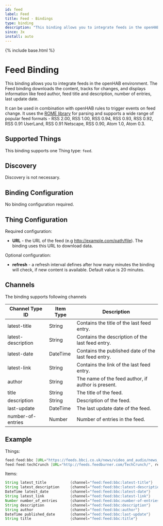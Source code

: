 ```yaml
---
id: feed
label: Feed
title: Feed - Bindings
type: binding
description: "This binding allows you to integrate feeds in the openHAB environment."
since: 3x
install: auto
---
```


<!-- Attention authors: Do not edit directly. Please add your changes to the appropriate source repository -->

{% include base.html %}

# Feed Binding

This binding allows you to integrate feeds in the openHAB environment.
The Feed binding downloads the content, tracks for changes, and displays information like feed author, feed title and description, number of entries, last update date.

It can be used in combination with openHAB rules to trigger events on feed change.
It uses the [ROME library](https://rometools.github.io/rome/index.html) for parsing and supports a wide range of popular feed formats - RSS 2.00, RSS 1.00, RSS 0.94, RSS 0.93, RSS 0.92, RSS 0.91 UserLand, RSS 0.91 Netscape, RSS 0.90, Atom 1.0, Atom 0.3.

## Supported Things

This binding supports one Thing type: `feed`.

## Discovery

Discovery is not necessary.

## Binding Configuration

No binding configuration required.

## Thing Configuration

Required configuration:

- **URL** - the URL of the feed (e.g <http://example.com/path/file>). The binding uses this URL to download data.

Optional configuration:

- **refresh** - a refresh interval defines after how many minutes the binding will check, if new content is available. Default value is 20 minutes.

## Channels

The binding supports following channels

| Channel Type ID    | Item Type | Description                                         |
|--------------------|-----------|-----------------------------------------------------|
| latest-title       | String    | Contains the title of the last feed entry.          |
| latest-description | String    | Contains the description of the last feed entry.    |
| latest-date        | DateTime  | Contains the published date of the last feed entry. |
| latest-link        | String    | Contains the link of the last feed entry.           |
| author             | String    | The name of the feed author, if author is present.  |
| title              | String    | The title of the feed.                              |
| description        | String    | Description of the feed.                            |
| last-update        | DateTime  | The last update date of the feed.                   |
| number-of-entries  | Number    | Number of entries in the feed.                      |

## Example

Things:

```java
feed:feed:bbc [URL="https://feeds.bbci.co.uk/news/video_and_audio/news_front_page/rss.xml?edition=uk"]
feed:feed:techCrunch [URL="http://feeds.feedburner.com/TechCrunch/", refresh=60]
```

Items:

```java
String latest_title           {channel="feed:feed:bbc:latest-title"}
String latest_description     {channel="feed:feed:bbc:latest-description"}
DateTime latest_date          {channel="feed:feed:bbc:latest-date"}
String latest_link            {channel="feed:feed:bbc:latest-link"}
Number number_of_entries      {channel="feed:feed:bbc:number-of-entries"}
String description            {channel="feed:feed:bbc:description"}
String author                 {channel="feed:feed:bbc:author"}
DateTime published_date       {channel="feed:feed:bbc:last-update"}
String title                  {channel="feed:feed:bbc:title"}
```
